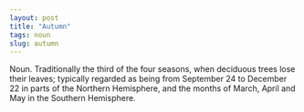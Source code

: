 ```yaml
---
layout: post
title: "Autumn"
tags: noun
slug: autumn
---
```

Noun. Traditionally the third of the four seasons, when deciduous trees lose their leaves; typically regarded as being from September 24 to December 22 in parts of the Northern Hemisphere, and the months of March, April and May in the Southern Hemisphere.
